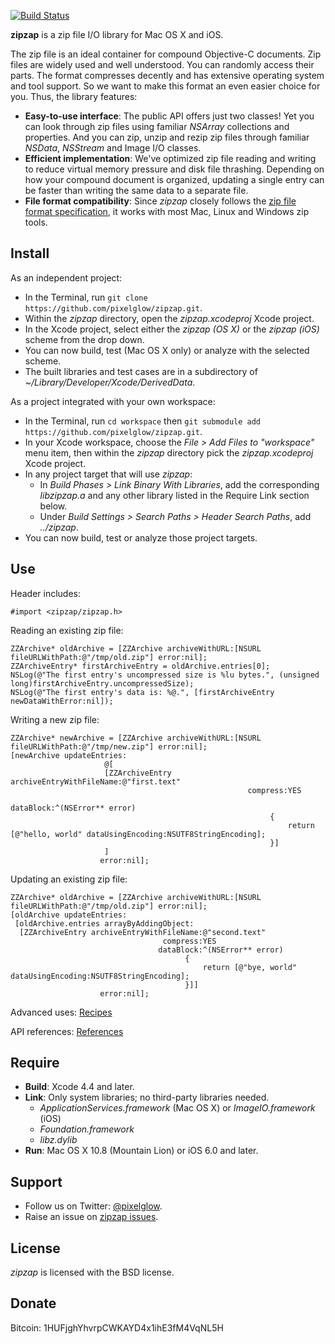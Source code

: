 [![Build Status](https://travis-ci.org/pixelglow/zipzap.svg)](https://travis-ci.org/pixelglow/zipzap)

**zipzap** is a zip file I/O library for Mac OS X and iOS.

The zip file is an ideal container for compound Objective-C documents. Zip files are widely used and well understood. You can randomly access their parts. The format compresses decently and has extensive operating system and tool support. So we want to make this format an even easier choice for you. Thus, the library features:

* **Easy-to-use interface**: The public API offers just two classes! Yet you can look through zip files using familiar *NSArray* collections and properties. And you can zip, unzip and rezip zip files through familiar *NSData*, *NSStream* and Image I/O classes.
* **Efficient implementation**: We've optimized zip file reading and writing to reduce virtual memory pressure and disk file thrashing. Depending on how your compound document is organized, updating a single entry can be faster than writing the same data to a separate file.
* **File format compatibility**: Since *zipzap* closely follows the [zip file format specification](http://www.pkware.com/documents/casestudies/APPNOTE.TXT), it works with most Mac, Linux and Windows zip tools.

Install
-------

As an independent project:

* In the Terminal, run `git clone https://github.com/pixelglow/zipzap.git`.
* Within the *zipzap* directory, open the *zipzap.xcodeproj* Xcode project.
* In the Xcode project, select either the *zipzap (OS X)* or the *zipzap (iOS)* scheme from the drop down.
* You can now build, test (Mac OS X only) or analyze with the selected scheme.
* The built libraries and test cases are in a subdirectory of *~/Library/Developer/Xcode/DerivedData*.

As a project integrated with your own workspace:

* In the Terminal, run `cd workspace` then `git submodule add https://github.com/pixelglow/zipzap.git`.
* In your Xcode workspace, choose the *File > Add Files to "workspace"* menu item, then within the *zipzap* directory pick the *zipzap.xcodeproj* Xcode project.
* In any project target that will use *zipzap*:
  * In *Build Phases > Link Binary With Libraries*, add the corresponding *libzipzap.a* and any other library listed in the Require Link section below.
  * Under *Build Settings > Search Paths > Header Search Paths*, add *../zipzap*.
* You can now build, test or analyze those project targets.

Use
---

Header includes:

	#import <zipzap/zipzap.h>
	
Reading an existing zip file:

	ZZArchive* oldArchive = [ZZArchive archiveWithURL:[NSURL fileURLWithPath:@"/tmp/old.zip"] error:nil];
	ZZArchiveEntry* firstArchiveEntry = oldArchive.entries[0];
	NSLog(@"The first entry's uncompressed size is %lu bytes.", (unsigned long)firstArchiveEntry.uncompressedSize);
	NSLog(@"The first entry's data is: %@.", [firstArchiveEntry newDataWithError:nil]);
	
Writing a new zip file:

	ZZArchive* newArchive = [ZZArchive archiveWithURL:[NSURL fileURLWithPath:@"/tmp/new.zip"] error:nil];
	[newArchive updateEntries:
						 @[
						 [ZZArchiveEntry archiveEntryWithFileName:@"first.text"
														 compress:YES
														dataBlock:^(NSError** error)
															  {
																  return [@"hello, world" dataUsingEncoding:NSUTF8StringEncoding];
															  }]
						 ]
					    error:nil];

Updating an existing zip file:

	ZZArchive* oldArchive = [ZZArchive archiveWithURL:[NSURL fileURLWithPath:@"/tmp/old.zip"] error:nil];
	[oldArchive updateEntries:
	 [oldArchive.entries arrayByAddingObject:
	  [ZZArchiveEntry archiveEntryWithFileName:@"second.text"
									  compress:YES
									 dataBlock:^(NSError** error)
										   {
											   return [@"bye, world" dataUsingEncoding:NSUTF8StringEncoding];
										   }]]
						error:nil];

Advanced uses: [Recipes](https://github.com/pixelglow/zipzap/wiki/Recipes)

API references: [References](http://pixelglow.github.io/zipzap/api/index.html)

Require
-------

* **Build**: Xcode 4.4 and later.
* **Link**: Only system libraries; no third-party libraries needed.
  * *ApplicationServices.framework* (Mac OS X) or *ImageIO.framework* (iOS)
  * *Foundation.framework*
  * *libz.dylib*
* **Run**: Mac OS X 10.8 (Mountain Lion) or iOS 6.0 and later.

Support
-------

* Follow us on Twitter: [@pixelglow](http://twitter.com/pixelglow).
* Raise an issue on [zipzap issues](https://github.com/pixelglow/zipzap/issues).

License
-------

*zipzap* is licensed with the BSD license.

Donate
------

Bitcoin: 1HUFjghYhvrpCWKAYD4x1ihE3fM4VqNL5H
